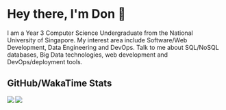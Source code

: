 # Hey there, I'm Don 👋

I am a Year 3 Computer Science Undergraduate from the National University of Singapore. My interest area include Software/Web Development, Data Engineering and DevOps. Talk to me about SQL/NoSQL databases, Big Data technologies, web development and DevOps/deployment tools.

## GitHub/WakaTime Stats

<span>
  <a href="https://github.com/anuraghazra/github-readme-stats">
    <img align="left" src="https://github-readme-stats.vercel.app/api?username=don-tay&count_private=true&theme=tokyonight&show_icons=true&count_private=true&hide=stars" />
    <img align="left" src="https://github-readme-stats.vercel.app/api/wakatime?username=don_tay&theme=tokyonight&layout=compact" />
  </a>
</span>
